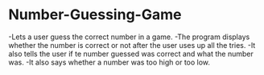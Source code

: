 # Number-Guessing-Game

-Lets a user guess the correct number in a game.
-The program displays whether the number is correct or not after the user uses up all the tries.
-It also tells the user if te number guessed was correct and what the number was.
-It also says whether a number was too high or too low.

